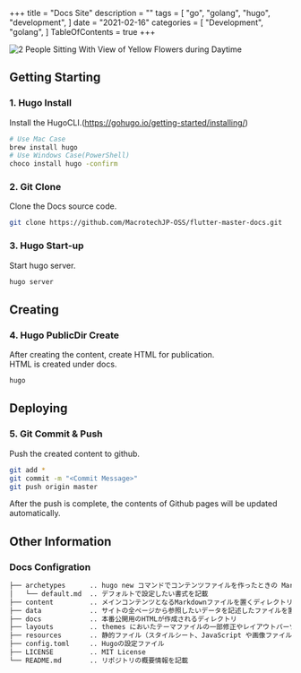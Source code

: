 +++
title = "Docs Site"
description = ""
tags = [
    "go",
    "golang",
    "hugo",
    "development",
]
date = "2021-02-16"
categories = [
    "Development",
    "golang",
]
TableOfContents = true
+++

![2 People Sitting With View of Yellow Flowers during Daytime](/images/docs-captcha.png)

## Getting Starting
###  1. Hugo Install
Install the HugoCLI.(https://gohugo.io/getting-started/installing/) 
```bash
# Use Mac Case
brew install hugo
# Use Windows Case(PowerShell)
choco install hugo -confirm
```
### 2. Git Clone
Clone the Docs source code.
```bash
git clone https://github.com/MacrotechJP-OSS/flutter-master-docs.git
```
### 3. Hugo Start-up
Start hugo server.
```bash
hugo server
```

## Creating
### 4. Hugo PublicDir Create
After creating the content, create HTML for publication.  
HTML is created under docs.
```bash
hugo
```

## Deploying
### 5. Git Commit & Push
Push the created content to github.
```bash
git add *
git commit -m "<Commit Message>"
git push origin master
```
After the push is complete, the contents of Github pages will be updated automatically.

## Other Information
### Docs Configration
```bash
├── archetypes      .. hugo new コマンドでコンテンツファイルを作ったときの Markdown のフォーマット
│   └── default.md  .. デフォルトで設定したい書式を記載
├── content         .. メインコンテンツとなるMarkdownファイルを置くディレクトリ
├── data            .. サイトの全ページから参照したいデータを記述したファイルを置くディレクトリ
├── docs            .. 本番公開用のHTMLが作成されるディレクトリ
├── layouts         .. themes においたテーマファイルの一部修正やレイアウトパーツを追加するディレクトリ
├── resources       .. 静的ファイル（スタイルシート、JavaScript や画像ファイルなど）を配置するディレクトリ
├── config.toml     .. Hugoの設定ファイル
├── LICENSE         .. MIT License
└── README.md       .. リポジトリの概要情報を記載
```